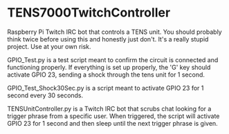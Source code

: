 # TENS7000TwitchController
 Raspberry Pi Twitch IRC bot that controls a TENS unit. You should probably think twice before using this and honestly just don't. It's a really stupid project. Use at your own risk.



GPIO_Test.py is a test script meant to confirm the circuit is connected and functioning properly. If everything is set up properly, the 'G' key should activate GPIO 23, sending a shock through the tens unit for 1 second.

GPIO_Test_Shock30Sec.py is a script meant to activate GPIO 23 for 1 second every 30 seconds.

TENSUnitController.py is a Twitch IRC bot that scrubs chat looking for a trigger phrase from a specific user. When triggered, the script will activate GPIO 23 for 1 second and then sleep until the next trigger phrase is given.